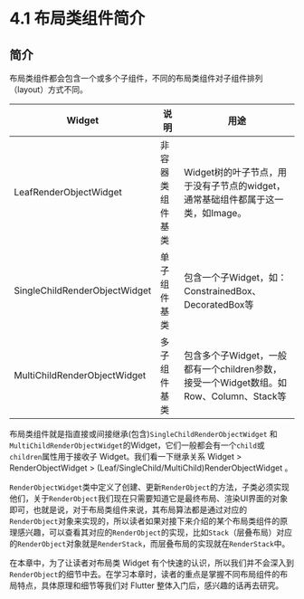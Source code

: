 # 4.1 布局类组件简介

## 简介

布局类组件都会包含一个或多个子组件，不同的布局类组件对子组件排列（layout）方式不同。

| Widget                        | 说明             | 用途                                                         |
| ----------------------------- | ---------------- | ------------------------------------------------------------ |
| LeafRenderObjectWidget        | 非容器类组件基类 | Widget树的叶子节点，用于没有子节点的widget，通常基础组件都属于这一类，如Image。 |
| SingleChildRenderObjectWidget | 单子组件基类     | 包含一个子Widget，如：ConstrainedBox、DecoratedBox等         |
| MultiChildRenderObjectWidget  | 多子组件基类     | 包含多个子Widget，一般都有一个children参数，接受一个Widget数组。如Row、Column、Stack等 |

布局类组件就是指直接或间接继承(包含)`SingleChildRenderObjectWidget` 和`MultiChildRenderObjectWidget`的Widget，它们一般都会有一个`child`或`children`属性用于接收子 Widget。我们看一下继承关系 Widget > RenderObjectWidget > (Leaf/SingleChild/MultiChild)RenderObjectWidget 。

`RenderObjectWidget`类中定义了创建、更新`RenderObject`的方法，子类必须实现他们，关于`RenderObject`我们现在只需要知道它是最终布局、渲染UI界面的对象即可，也就是说，对于布局类组件来说，其布局算法都是通过对应的`RenderObject`对象来实现的，所以读者如果对接下来介绍的某个布局类组件的原理感兴趣，可以查看其对应的`RenderObject`的实现，比如`Stack`（层叠布局）对应的`RenderObject`对象就是`RenderStack`，而层叠布局的实现就在`RenderStack`中。

在本章中，为了让读者对布局类 Widget 有个快速的认识，所以我们并不会深入到`RenderObject`的细节中去。在学习本章时，读者的重点是掌握不同布局组件的布局特点，具体原理和细节等我们对 Flutter 整体入门后，感兴趣的话再去研究。

